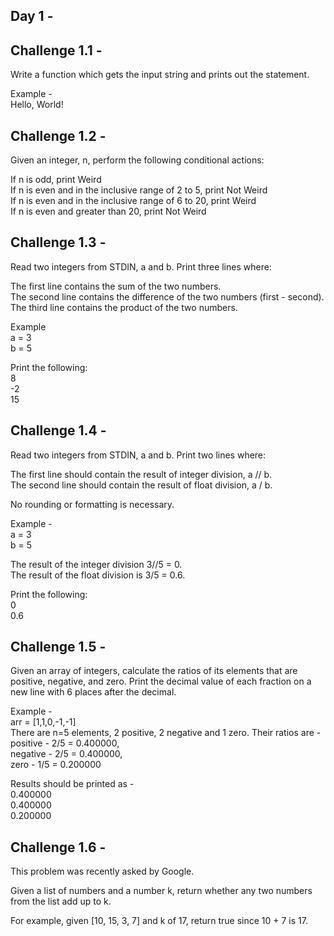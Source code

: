 Day 1 - 
-----
Challenge 1.1 - 
-------------
Write a function which gets the input string and prints out the statement.

Example -  
Hello, World!


Challenge 1.2 - 
-------------
Given an integer, n, perform the following conditional actions:  

If n is odd, print Weird  
If n is even and in the inclusive range of 2 to 5, print Not Weird  
If n is even and in the inclusive range of 6 to 20, print Weird  
If n is even and greater than 20, print Not Weird  


Challenge 1.3 - 
-------------
Read two integers from STDIN, a and b. Print three lines where:

The first line contains the sum of the two numbers.  
The second line contains the difference of the two numbers (first - second).  
The third line contains the product of the two numbers.  

Example  
a = 3  
b = 5  

Print the following:  
8  
-2  
15  


Challenge 1.4 - 
-------------
Read two integers from STDIN, a and b. Print two lines where:

The first line should contain the result of integer division, a // b.  
The second line should contain the result of float division, a / b.  

No rounding or formatting is necessary.  

Example -   
a = 3  
b = 5  

The result of the integer division 3//5 = 0.  
The result of the float division is 3/5 = 0.6.  

Print the following:  
0  
0.6  


Challenge 1.5 - 
-------------
Given an array of integers, calculate the ratios of its elements that are positive, negative, and zero. Print the 
decimal value of each fraction on a new line with 6 places after the decimal.  

Example -  
arr = [1,1,0,-1,-1]  
There are n=5 elements, 2 positive, 2 negative and 1 zero. Their ratios are -  
positive - 2/5 = 0.400000,  
negative - 2/5 = 0.400000,  
zero - 1/5 = 0.200000

Results should be printed as -  
0.400000  
0.400000  
0.200000


Challenge 1.6 - 
-------------
This problem was recently asked by Google.

Given a list of numbers and a number k, return whether any two numbers from the list add up to k.

For example, given [10, 15, 3, 7] and k of 17, return true since 10 + 7 is 17.

